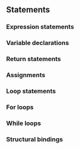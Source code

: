## Statements

### Expression statements

### Variable declarations

### Return statements

### Assignments

### Loop statements

### For loops

### While loops

### Structural bindings




